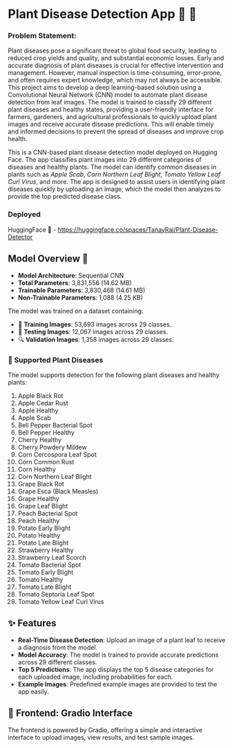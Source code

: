 # Plant Disease Detection App 🌱 🌿

### Problem Statement:
Plant diseases pose a significant threat to global food security, leading to reduced crop yields and quality, and substantial economic losses. Early and accurate diagnosis of plant diseases is crucial for effective intervention and management. However, manual inspection is time-consuming, error-prone, and often requires expert knowledge, which may not always be accessible. This project aims to develop a deep learning-based solution using a Convolutional Neural Network (CNN) model to automate plant disease detection from leaf images. The model is trained to classify 29 different plant diseases and healthy states, providing a user-friendly interface for farmers, gardeners, and agricultural professionals to quickly upload plant images and receive accurate disease predictions. This will enable timely and informed decisions to prevent the spread of diseases and improve crop health.

This is a CNN-based plant disease detection model deployed on Hugging Face. The app classifies plant images into 29 different categories of diseases and healthy plants. The model can identify common diseases in plants such as *Apple Scab*, *Corn Northern Leaf Blight*, *Tomato Yellow Leaf Curl Virus*, and more. The app is designed to assist users in identifying plant diseases quickly by uploading an image, which the model then analyzes to provide the top predicted disease class.

### Deployed
HuggingFace  🤗  - https://huggingface.co/spaces/TanayRaj/Plant-Disease-Detector

## Model Overview 🧠

- **Model Architecture**: Sequential CNN
- **Total Parameters**: 3,831,556 (14.62 MB)
- **Trainable Parameters**: 3,830,468 (14.61 MB)
- **Non-Trainable Parameters**: 1,088 (4.25 KB)
  
The model was trained on a dataset containing:
- 📂 **Training Images**: 53,693 images across 29 classes.
- 🧪 **Testing Images**: 12,067 images across 29 classes.
- 🔍 **Validation Images**: 1,358 images across 29 classes.

### 🌾 Supported Plant Diseases
The model supports detection for the following plant diseases and healthy plants:

1. Apple Black Rot
2. Apple Cedar Rust
3. Apple Healthy
4. Apple Scab
5. Bell Pepper Bacterial Spot
6. Bell Pepper Healthy
7. Cherry Healthy
8. Cherry Powdery Mildew
9. Corn Cercospora Leaf Spot
10. Corn Common Rust
11. Corn Healthy
12. Corn Northern Leaf Blight
13. Grape Black Rot
14. Grape Esca (Black Measles)
15. Grape Healthy
16. Grape Leaf Blight
17. Peach Bacterial Spot
18. Peach Healthy
19. Potato Early Blight
20. Potato Healthy
21. Potato Late Blight
22. Strawberry Healthy
23. Strawberry Leaf Scorch
24. Tomato Bacterial Spot
25. Tomato Early Blight
26. Tomato Healthy
27. Tomato Late Blight
28. Tomato Septoria Leaf Spot
29. Tomato Yellow Leaf Curl Virus

## ✨ Features

- **Real-Time Disease Detection**: Upload an image of a plant leaf to receive a diagnosis from the model.
- **Model Accuracy**: The model is trained to provide accurate predictions across 29 different classes.
- **Top 5 Predictions**: The app displays the top 5 disease categories for each uploaded image, including probabilities for each.
- **Example Images**: Predefined example images are provided to test the app easily.

## 🎨 Frontend: Gradio Interface
The frontend is powered by Gradio, offering a simple and interactive interface to upload images, view results, and test sample images.
